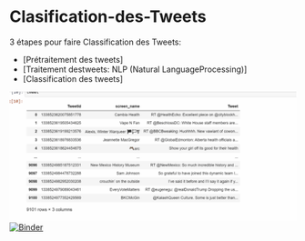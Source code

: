 # Clasification-des-Tweets

 3 étapes pour faire Classification des Tweets: 
 
- [Prétraitement des tweets]
- [Traitement destweets: NLP (Natural LanguageProcessing)]
- [Classification des tweets]

![Alt Text](tweet.gif)
[![Binder](https://mybinder.org/badge_logo.svg)](https://mybinder.org/v2/gh/GmachMariem/Clasification-des-Tweets/main)


